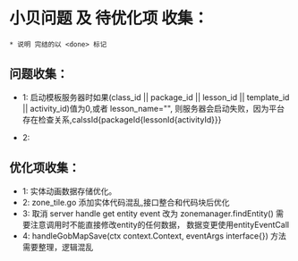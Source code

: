 # 小贝问题 及 待优化项 收集：
    * 说明 完结的以 <done> 标记

## 问题收集：
+ 1: 启动模板服务器时如果(class_id || package_id || lesson_id || template_id || activity_id)值为0,或者  lesson_name="", 则服务器会启动失败，因为平台存在检查关系,calssId{packageId{lessonId{activityId}}} 

+ 2: 



## 优化项收集：
+ 1: 实体动画数据存储优化。
+ 2: zone_tile.go 添加实体代码混乱,接口整合和代码块后优化
+ 3: 取消 server handle get entity event 改为 zonemanager.findEntity() 需要注意调用时不能直接修改entity的任何数据， 数据变更使用entityEventCall
+ 4: handleGobMapSave(ctx context.Context, eventArgs interface{}) 方法需要整理，逻辑混乱